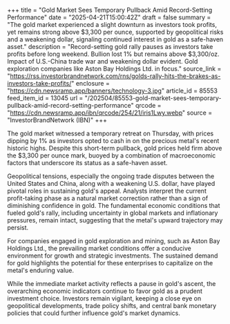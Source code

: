 +++
title = "Gold Market Sees Temporary Pullback Amid Record-Setting Performance"
date = "2025-04-21T15:00:42Z"
draft = false
summary = "The gold market experienced a slight downturn as investors took profits, yet remains strong above $3,300 per ounce, supported by geopolitical risks and a weakening dollar, signaling continued interest in gold as a safe-haven asset."
description = "Record-setting gold rally pauses as investors take profits before long weekend. Bullion lost 1% but remains above $3,300/oz. Impact of U.S.-China trade war and weakening dollar evident. Gold exploration companies like Aston Bay Holdings Ltd. in focus."
source_link = "https://rss.investorbrandnetwork.com/rns/golds-rally-hits-the-brakes-as-investors-take-profits/"
enclosure = "https://cdn.newsramp.app/banners/technology-3.jpg"
article_id = 85553
feed_item_id = 13045
url = "/202504/85553-gold-market-sees-temporary-pullback-amid-record-setting-performance"
qrcode = "https://cdn.newsramp.app/ibn/qrcode/254/21/iris1Lwy.webp"
source = "InvestorBrandNetwork (IBN)"
+++

<p>The gold market witnessed a temporary retreat on Thursday, with prices dipping by 1% as investors opted to cash in on the precious metal's recent historic highs. Despite this short-term pullback, gold prices held firm above the $3,300 per ounce mark, buoyed by a combination of macroeconomic factors that underscore its status as a safe-haven asset.</p><p>Geopolitical tensions, especially the ongoing trade disputes between the United States and China, along with a weakening U.S. dollar, have played pivotal roles in sustaining gold's appeal. Analysts interpret the current profit-taking phase as a natural market correction rather than a sign of diminishing confidence in gold. The fundamental economic conditions that fueled gold's rally, including uncertainty in global markets and inflationary pressures, remain intact, suggesting that the metal's upward trajectory may persist.</p><p>For companies engaged in gold exploration and mining, such as Aston Bay Holdings Ltd., the prevailing market conditions offer a conducive environment for growth and strategic investments. The sustained demand for gold highlights the potential for these enterprises to capitalize on the metal's enduring value.</p><p>While the immediate market activity reflects a pause in gold's ascent, the overarching economic indicators continue to favor gold as a prudent investment choice. Investors remain vigilant, keeping a close eye on geopolitical developments, trade policy shifts, and central bank monetary policies that could further influence gold's market dynamics.</p>
